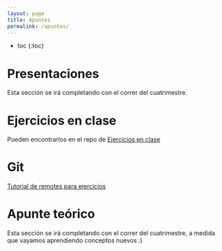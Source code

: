 ```yaml
---
layout: page
title: Apuntes
permalink: /apuntes/
---
```


* toc
{:toc}

# Presentaciones

Esta sección se irá completando con el correr del cuatrimestre.

# Ejercicios en clase

Pueden encontrarlos en el repo de [Ejercicios en clase](https://github.com/algoritmos-iii/ejercicios-en-clase)

# Git

[Tutorial de remotes para ejercicios](https://gist.github.com/iloyarte/2543280524166ad63f46ea326322cc1c)

# Apunte teórico

Esta sección se irá completando con el correr del cuatrimestre, a medida que vayamos aprendiendo conceptos nuevos :)

